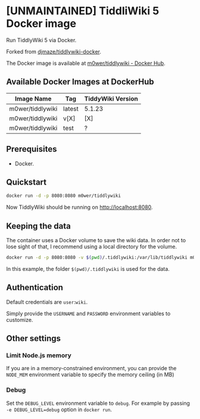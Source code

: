 # [UNMAINTAINED] TiddliWiki 5 Docker image

Run TiddlyWiki 5 via Docker.

Forked from
[djmaze/tiddlywiki-docker](https://github.com/djmaze/tiddlywiki-docker).

The Docker image is available at [m0wer/tiddlywiki - Docker
Hub](https://hub.docker.com/r/m0wer/tiddlywiki).

## Available Docker Images at DockerHub

Image Name       | Tag        | TiddyWiki Version
-----------------|------------|------------------
m0wer/tiddlywiki | latest     | 5.1.23
m0wer/tiddlywiki | v[X]       | [X]
m0wer/tiddlywiki | test       | ?

## Prerequisites

* Docker.

## Quickstart

```bash
docker run -d -p 8080:8080 m0wer/tiddlywiki
```

Now TiddlyWiki should be running on
[http://localhost:8080](http://localhost:8080).

## Keeping the data

The container uses a Docker volume to save the wiki data. In order not
to lose sight of that, I recommend using a local directory for the volume.

```bash
docker run -d -p 8080:8080 -v $(pwd)/.tiddlywiki:/var/lib/tiddlywiki m0wer/tiddlywiki
```

In this example, the folder `$(pwd)/.tiddlywiki` is used for the data.

## Authentication

Default credentials are `user`:`wiki`.

Simply provide the `USERNAME` and `PASSWORD` environment variables to
customize.

## Other settings

### Limit Node.js memory

If you are in a memory-constrained environment, you can provide the
`NODE_MEM` environment variable to specify the memory ceiling (in MB)

### Debug

Set the `DEBUG_LEVEL` environment variable to `debug`. For example by passing
`-e DEBUG_LEVEL=debug` option in `docker run`.

